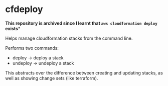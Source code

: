 # cfdeploy

**This repository is archived since I learnt that `aws cloudformation deploy` exists***

Helps manage cloudformation stacks from the command line.

Performs two commands:

* deploy -> deploy a stack
* undeploy -> undeploy a stack

This abstracts over the difference between creating and updating stacks, as well as showing change sets (like
terraform).
